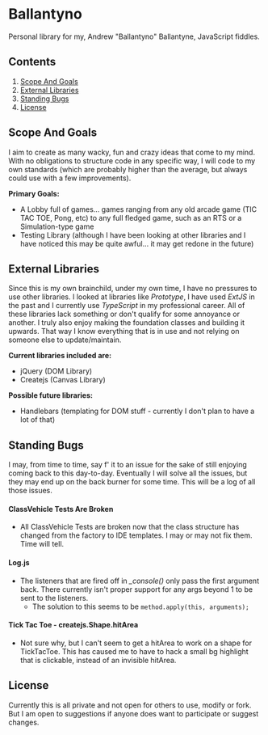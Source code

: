 # Ballantyno

Personal library for my, Andrew "Ballantyno" Ballantyne, JavaScript fiddles.

## Contents

1. [Scope And Goals](#scope-and-goals)
1. [External Libraries](#external-libraries)
1. [Standing Bugs](#standing-bugs)
1. [License](#license)

## Scope And Goals

I aim to create as many wacky, fun and crazy ideas that come to my mind. With no obligations to structure code in any specific way, I will
code to my own standards (which are probably higher than the average, but always could use with a few improvements).

**Primary Goals:**

 - A Lobby full of games... games ranging from any old arcade game (TIC TAC TOE, Pong, etc) to any full fledged game, such as an RTS or a
  Simulation-type game
 - Testing Library (although I have been looking at other libraries and I have noticed this may be quite awful... it may get redone in the
 future)

## External Libraries

Since this is my own brainchild, under my own time, I have no pressures to use other libraries. I looked at libraries like *Prototype*,
I have used *ExtJS* in the past and I currently use *TypeScript* in my professional career. All of these libraries lack something or don't
qualify for some annoyance or another. I truly also enjoy making the foundation classes and building it upwards. That way I know everything
that is in use and not relying on someone else to update/maintain.

**Current libraries included are:**

 - jQuery (DOM Library)
 - Createjs (Canvas Library)

**Possible future libraries:**

 - Handlebars (templating for DOM stuff - currently I don't plan to have a lot of that)

## Standing Bugs

I may, from time to time, say f' it to an issue for the sake of still enjoying coming back to this day-to-day. Eventually I will solve
all the issues, but they may end up on the back burner for some time. This will be a log of all those issues.

#### ClassVehicle Tests Are Broken

- All ClassVehicle Tests are broken now that the class structure has changed from the factory to IDE templates. I may or may not fix
 them. Time will tell.

#### Log.js

- The listeners that are fired off in *\_console()* only pass the first argument back. There currently isn't proper support for any args
  beyond 1 to be sent to the listeners.
    - The solution to this seems to be `method.apply(this, arguments);`

#### Tick Tac Toe - createjs.Shape.hitArea

- Not sure why, but I can't seem to get a hitArea to work on a shape for TickTacToe. This has caused me to have to hack a small bg
  highlight that is clickable, instead of an invisible hitArea.

## License

Currently this is all private and not open for others to use, modify or fork. But I am open to suggestions if anyone does want to
 participate or suggest changes.
